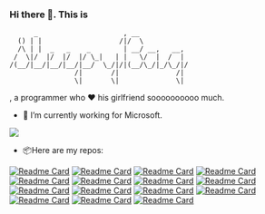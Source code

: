 ### Hi there 👋. This is
```
      _                     , __            
  () | |                   /|/  \           
  /\ | |  _   _    _        | __/ __,   __, 
 /  \|/  |/  |/  |/ \_|   | |   \/  |  /  | 
/(__/|__/|__/|__/|__/  \_/|/|(__/\_/|_/\_/|/
                /|       /|              /| 
                \|       \|              \| 
```

, a programmer who ❤️ his girlfriend soooooooooo much.

- 🔭 I’m currently working for Microsoft.

![](https://github-readme-stats.vercel.app/api?username=SleepyBag&theme=dracula)

- 📦Here are my repos:

[![Readme Card](https://github-readme-stats.vercel.app/api/pin/?username=SleepyBag&repo=Statistical-Learning-Methods&theme=dracula)](https://github.com/SleepyBag/Statistical-Learning-Methods)
[![Readme Card](https://github-readme-stats.vercel.app/api/pin/?username=SleepyBag&theme=dracula&repo=DAML)](https://github.com/SleepyBag/DAML)
[![Readme Card](https://github-readme-stats.vercel.app/api/pin/?username=SleepyBag&theme=dracula&repo=fuzzy-fs)](https://github.com/SleepyBag/fuzzy-fs)
[![Readme Card](https://github-readme-stats.vercel.app/api/pin/?username=SleepyBag&theme=dracula&repo=rime-zrm)](https://github.com/SleepyBag/rime-zrm)
[![Readme Card](https://github-readme-stats.vercel.app/api/pin/?username=SleepyBag&theme=dracula&repo=leetcode-python-in-one-line)](https://github.com/SleepyBag/leetcode-python-in-one-line)
[![Readme Card](https://github-readme-stats.vercel.app/api/pin/?username=SleepyBag&theme=dracula&repo=WindowDirector)](https://github.com/SleepyBag/WindowDirector)
[![Readme Card](https://github-readme-stats.vercel.app/api/pin/?username=SleepyBag&theme=dracula&repo=dropdown-remote)](https://github.com/SleepyBag/dropdown-remote)
[![Readme Card](https://github-readme-stats.vercel.app/api/pin/?username=SleepyBag&theme=dracula&repo=Shengsi-ticket)](https://github.com/SleepyBag/Shengsi-ticket)
[![Readme Card](https://github-readme-stats.vercel.app/api/pin/?username=SleepyBag&theme=dracula&repo=leetcode-racket)](https://github.com/SleepyBag/leetcode-racket)
[![Readme Card](https://github-readme-stats.vercel.app/api/pin/?username=SleepyBag&theme=dracula&repo=CSAPP-lab)](https://github.com/SleepyBag/CSAPP-lab)
[![Readme Card](https://github-readme-stats.vercel.app/api/pin/?username=SleepyBag&theme=dracula&repo=zle-fzf)](https://github.com/SleepyBag/zle-fzf)
[![Readme Card](https://github-readme-stats.vercel.app/api/pin/?username=SleepyBag&theme=dracula&repo=zsh-confer)](https://github.com/SleepyBag/zsh-confer)
[![Readme Card](https://github-readme-stats.vercel.app/api/pin/?username=SleepyBag&theme=dracula&repo=polybar-netease-cloud-music)](https://github.com/SleepyBag/polybar-netease-cloud-music)
[![Readme Card](https://github-readme-stats.vercel.app/api/pin/?username=SleepyBag&theme=dracula&repo=polybar-wunderlist)](https://github.com/SleepyBag/polybar-wunderlist)
[![Readme Card](https://github-readme-stats.vercel.app/api/pin/?username=SleepyBag&theme=dracula&repo=moyu)](https://github.com/SleepyBag/moyu)

